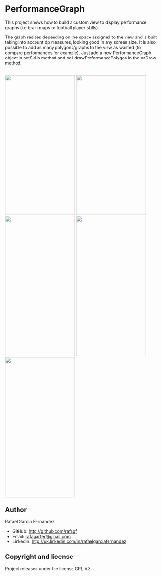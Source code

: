 # PerformanceGraph

This project shows how to build a custom view to display performance graphs (i.e brain maps or football player skills).

The graph resizes depending on the space assigned to the view and is built taking into account dp measures, looking good in any screen size.
It is also possible to add as many polygons/graphs to the view as wanted (to compare performances for example). Just add a new PerformanceGraph object in setSkills method and call drawPerformancePolygon in the onDraw method.




<br />   
<img src="http://s1.postimg.org/mrwqoyhq7/Screenshot_2015_09_25_17_33_46.png" width="230" height="460" />
<img src="http://s1.postimg.org/i8ki3fzun/Screenshot_2015_09_25_17_16_47.png" width="230" height="460" />
<img src="http://s1.postimg.org/xdgm0yo1r/Screenshot_2015_09_25_17_15_34.png" width="230" height="460" />
<img src="http://s1.postimg.org/arbao8abj/Screenshot_2015_09_25_17_10_38.png" width="230" height="460" />
<img src="http://s1.postimg.org/d4t8f8oqn/Screenshot_2015_09_25_16_59_03.png" width="230" height="460" />

## Author

Rafael García Fernández

* GitHub: http://github.com/rafagf
* Email: rafagarfer@gmail.com
* Linkedin: http://uk.linkedin.com/in/rafaelgarciafernandez

## Copyright and license

Project released under the license GPL V.3.
